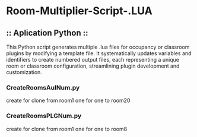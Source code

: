 # Room-Multiplier-Script-.LUA
## :: Aplication Python ::
This Python script generates multiple .lua files for occupancy or classroom plugins by modifying a template file. It systematically updates variables and identifiers to create numbered output files, each representing a unique room or classroom configuration, streamlining plugin development and customization.


### CreateRoomsAulNum.py
create for clone from room1 one for one to room20

### CreateRoomsPLGNum.py
create for clone from room1 one for one to room8
